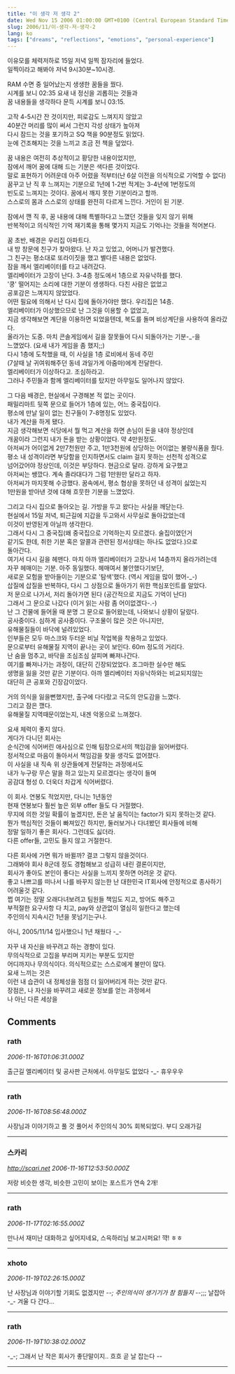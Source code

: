 ```yaml
---
title: "이 생각 저 생각 2"
date: Wed Nov 15 2006 01:00:00 GMT+0100 (Central European Standard Time)
slug: 2006/11/이-생각-저-생각-2
lang: ko
tags: ["dreams", "reflections", "emotions", "personal-experience"]
---
```


이유모를 체력저하로 15일 저녁 일찍 잠자리에 들었다.  
일찍이라고 해봐야 저녁 9시30분~10시경.  

RAM 수면 중 일어났는지 생생한 꿈들을 꿨다.  
시계를 보니 02:35 요새 내 정신을 괴롭히는 것들과   
꿈 내용들을 생각하다 문득 시계를 보니 03:15.  

고작 4-5시간 잔 것이지만, 피로감도 느껴지지 않았고  
40분간 머리를 많이 써서 그런지 각성 상태가 높아져  
다시 잠드는 것을 포기하고 SQ 책을 90분정도 읽었다.  
눈에 건조해지는 것을 느끼고 조금 전 책을 덮었다.  

꿈 내용은 여전히 추상적이고 황당한 내용이었지만,  
잠에서 깨어 꿈에 대해 드는 기분은 색다른 것이었다.  
말로 표현하기 어려운데 아주 어렸을 적부터(난 6살 이전을 의식적으로 기억할 수 없다)  
꿈꾸고 난 직 후 느껴지는 기분으로 1년에 1-2번 적게는 3-4년에 1번정도의  
빈도로 느껴지는 것이다. 꿈에서 깨지 못한 기분이라고 할까.  
스스로의 몸과 스스로의 상태를 완전히 다르게 느낀다. 거인이 된 기분.   

잠에서 깬 직 후, 꿈 내용에 대해 특별하다고 느꼈던 것들을 잊지 않기 위해  
반복적이고 의식적인 기억 재기록을 통해 몇가지 지금도 기억나는 것들을 적어본다.

꿈 초반, 배경은 우리집 아파트다.   
내 방 창문에 친구가 찾아왔다. 난 자고 있었고, 어머니가 발견했다.  
그 친구는 평소대로 또라이짓을 했고 별다른 내용은 없었다.  
잠을 깨서 엘리베이터를 타고 내려갔다.  
엘리베이터가 고장이 난다. 3-4층 정도에서 1층으로 자유낙하를 했다.  
'쿵' 떨어지는 소리에 대한 기분이 생생하다. 다친 사람은 없었고  
공포감은 느껴지지 않았었다.  
어떤 필요에 의해서 난 다시 집에 돌아가야만 했다. 우리집은 14층.  
엘리베이터가 이상했으므로 난 그것을 이용할 수 없었고,   
지금 생각해보면 계단을 이용하면 되었을텐데, 복도를 돌며 비상계단을 사용하여 올라갔다.  
올라가는 도중. 마치 콘솔게임에서 길을 잘못들어 다시 되돌아가는 기분-_-을  
느꼈었다. (요새 내가 게임을 좀 했지;;)  
다시 1층에 도착했을 때, 이 사실을 1층 로비에서 동네 주민  
(7살때 날 귀여워해주던 동네 과일가게 아줌마)에게 전달한다.  
엘리베이터가 이상하다고. 조심하라고.   
그러나 주민들과 함께 엘리베이터를 탔지만 아무일도 일어나지 않았다.

그 다음 배경은, 현실에서 구경해본 적 없는 곳이다.  
패밀리마트 뒷쪽 문으로 들어가 1층에 있는, 어느 중국집이다.  
평소에 만날 일이 없는 친구들이 7-8명정도 있었다.  
내가 계산을 하게 됐다.  
지금 생각해보면 식당에서 뭘 먹고 계산을 하면 손님이 돈을 내야 정상인데   
개꿈이라 그런지 내가 돈을 받는 상황이었다. 약 4만원정도.  
아저씨가 어이없게 2만7천원만 주고, 1만3천원에 상당하는 어이없는 불량식품을 줬다.  
평소 내 성격이라면 부당함을 인지하면서도 claim 걸지 못하는 선천적 성격으로  
넘어갔어야 정상인데, 이것은 부당하다. 현금으로 달라. 강하게 요구했고  
아저씨는 쌩깠다. 계속 졸라대다가 그럼 1만원만 달라고 하자.  
아저씨가 마지못해 수긍했다. 꿈속에서, 평소 협상을 못하던 내 성격이 싫었는지  
1만원을 받아낸 것에 대해 흐뭇한 기분을 느꼈었다.

그리고 다시 집으로 돌아오는 길. 가방을 두고 왔다는 사실을 깨닫는다.  
현실에서 15일 저녁, 퇴근길에 지갑을 두고와서 사무실로 돌아갔었는데  
이것이 반영된게 아닐까 생각한다.  
그래서 다시 그 중국집(왜 중국집으로 기억하는지 모르겠다. 술집이였던거   
같기도 한데, 취한 기분 혹은 알콜과 관련된 정서상태는 하나도 없었다.)으로  
돌아간다.  
여기서 다시 길을 헤맨다. 마치 아까 엘리베이터가 고장나서 14층까지 올라가려는데   
자꾸 헤매이는 기분. 아주 동일했다. 헤매여서 불안했다기보단,   
새로운 모험을 받아들이는 기분으로 '탐색'했다. (역시 게임을 많이 했어-_-)  
삽질에 삽질을 반복하다, 다시 그 상점으로 돌아가기 위한 핵심포인트를 알았다.  
저 문으로 나가서, 저리 돌아가면 된다 (공간적으로 지금도 기억이 난다)  
그래서 그 문으로 나갔다 (이거 읽는 사람 좀 어이없겠다-.-)  
난 그 건물에 들어올 때 분명 그 문으로 들어왔는데, 나와보니 상황이 달랐다.  
공사중이다. 심하게 공사중이다. 구조물이 많은 것은 아니지만,   
유해물질들이 바닥에 널려있었다.   
인부들은 모두 마스크와 두터운 비닐 작업복을 착용하고 있었다.  
문으로부터 유해물질 지역이 끝나는 곳이 보인다. 60m 정도의 거리다.  
난 숨을 멈추고, 바닥을 조심조심 살피며 빠져나간다.   
여기를 빠져나가는 과정이, 대단히 긴장되었었다. 조그마한 실수만 해도  
생명을 잃을 것만 같은 기분이다. 아까 엘리베이터 자유낙하와는 비교되지않는  
대단히 큰 공포와 긴장감이었다.  

거의 의식을 잃을뻔했지만, 출구에 다다랐고 극도의 안도감을 느꼈다.  
그리고 잠은 깼다.  
유해물질 지역때문이었는지, 내겐 악몽으로 느껴졌다.   

요새 체력이 좋지 않다.  
게다가 다니던 회사는   
순식간에 식어버린 애사심으로 인해 팀장으로서의 책임감을 잃어버렸다.  
정서적으로 마음이 돌아서서 책임감을 찾을 생각도 없어졌다.  
이 사실을 내 직속 위 상관들에게 전달하는 과정에서도  
내가 누구랑 무슨 말을 하고 있는지 모르겠다는 생각이 들며  
공감대 형성 0. 더욱더 차갑게 식어버렸다.   

이 회사. 연봉도 적었지만, 다니는 1년동안  
현재 연봉보다 훨씬 높은 외부 offer 들도 다 거절했다.  
무지에 의한 것일 확률이 높겠지만, 돈은 날 움직이는 factor가 되지 못하는것 같다.  
뭔가 핵심적인 것들이 빠져있긴 하지만, 둘러보거나 다녀봤던 회사들에 비해  
정말 일하기 좋은 회사다. 그런데도 싫더라.   
다른 offer들, 고민도 들지 않고 거절한다.

다른 회사에 가면 뭐가 바뀔까? 결코 그렇지 않을것이다.   
그래봐야 회사 8군데 정도 경험해보고 성급히 내린 결론이지만,  
회사가 좋아도 본인이 좋다는 사실을 느끼지 못하면 어려운 것 같다.  
좋고 나쁘고를 떠나서 나를 바꾸지 않는한 난 대한민국 IT회사에 안정적으로 종사하기 어려울것 같다.   
쩝 여기는 정말 오래다녀보려고 팀원들 책임도 지고, 방어도 해주고  
부적절한 요구사항 다 치고, pay와 상관없이 열심히 일한다고 했는데        
주인의식 지속시간 1년을 못넘기는구나. 

아니, 2005/11/14 입사했으니 1년 채웠다 -_-  

자꾸 내 자신을 바꾸려고 하는 경향이 있다.  
무의식적으로 고집을 부리며 지키는 부분도 있지만   
어디까지나 무의식이다. 의식적으로는 스스로에게 불만이 많다.  
요새 느끼는 것은  
이런 내 습관이 내 정체성을 점점 더 잃어버리게 하는 것만 같다.  
장점은, 나 자신을 바꾸려고 새로운 정보를 얻는 과정에서   
나 아닌 다른 세상을

## Comments

### rath
*2006-11-16T01:06:31.000Z*

출근길 엘리베이터 및 공사판 근처에서.
아무일도 없었다 -_- 휴우우우

---

### rath
*2006-11-16T08:56:48.000Z*

사장님과 이야기하고 풀 것 풀어서 주인의식 30% 회복되었다. 부디 오래가길

---

### 스카리
*http://scari.net*
*2006-11-16T12:53:50.000Z*

저랑 비슷한 생각, 비슷한 고민이 보이는 포스트가 연속 2개!

---

### rath
*2006-11-17T02:16:55.000Z*

만나서 재미난 대화하고 싶어지네요, 스윽하리님 보고시퍼요! 꺅! ㅎㅎ

---

### xhoto
*2006-11-19T02:26:15.000Z*

난 사장님과 이야기할 기회도 없겠지만 -_-;
주인의식이 생기기가 참 힘들지 -_-;;;
날잡아 -_- 겨울 다 간다...

---

### rath
*2006-11-19T10:38:02.000Z*

-_-; 그래서 난 작은 회사가 좋단말이지.. 흐흐
곧 날 잡는다 --

---
